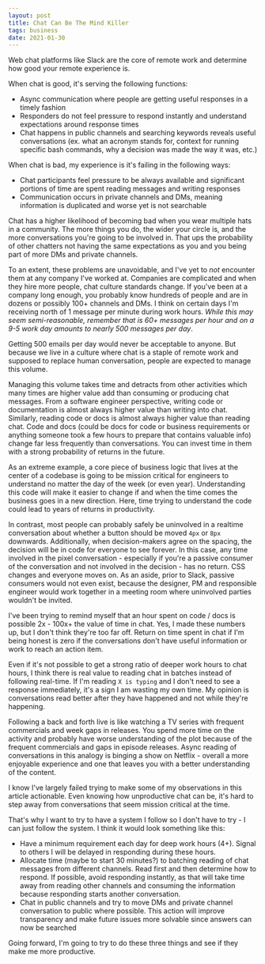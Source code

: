 ```yaml
---
layout: post
title: Chat Can Be The Mind Killer
tags: business
date: 2021-01-30
---
```


Web chat platforms like Slack are the core of remote work and determine how good your remote experience is.

When chat is good, it's serving the following functions:

- Async communication where people are getting useful responses in a timely fashion
- Responders do not feel pressure to respond instantly and understand expectations around response times
- Chat happens in public channels and searching keywords reveals useful conversations (ex. what an acronym stands for, context for running specific bash commands, why a decision was made the way it was, etc.)

When chat is bad, my experience is it's failing in the following ways:

- Chat participants feel pressure to be always available and significant portions of time are spent reading messages and writing responses
- Communication occurs in private channels and DMs, meaning information is duplicated and worse yet is not searchable

Chat has a higher likelihood of becoming bad when you wear multiple hats in a community. The more things you do, the wider your circle is, and the more conversations you're going to be involved in. That ups the probability of other chatters not having the same expectations as you and you being part of more DMs and private channels.

To an extent, these problems are unavoidable, and I've yet to *not* encounter them at any company I've worked at. Companies are complicated and when they hire more people, chat culture standards change. If you've been at a company long enough, you probably know hundreds of people and are in dozens or possibly 100+ channels and DMs. I think on certain days I'm receiving north of 1 message per minute during work hours. *While this may seem semi-reasonable, remember that is 60+ messages per hour and on a 9-5 work day amounts to  nearly 500 messages per day*.

Getting 500 emails per day would never be acceptable to anyone. But because we live in a culture where chat is a staple of remote work and supposed to replace human conversation, people are expected to manage this volume.

Managing this volume takes time and detracts from other activities which many times are higher value add than consuming or producing chat messages. From a software engineer perspective, writing code or documentation is almost always higher value than writing into chat. Similarly, reading code or docs is almost always higher value than reading chat. Code and docs (could be docs for code or business requirements or anything someone took a few hours to prepare that contains valuable info) change far less frequently than conversations. You can invest time in them with a strong probability of returns in the future.

As an extreme example, a core piece of business logic that lives at the center of a codebase is going to be mission critical for engineers to understand no matter the day of the week (or even year). Understanding this code will make it easier to change if and when the time comes the business goes in a new direction. Here, time trying to understand the code could lead to years of returns in productivity.

In contrast, most people can probably safely be uninvolved in a realtime conversation about whether a button should be moved `4px` or `8px` downwards. Additionally, when decision-makers agree on the spacing, the decision will be in code for everyone to see forever. In this case, any time involved in the pixel conversation - especially if you're a passive consumer of the conversation and not involved in the decision - has no return. CSS changes and everyone moves on. As an aside, prior to Slack, passive consumers would not even exist, because the designer, PM and responsible engineer would work together in a meeting room where uninvolved parties wouldn't be invited.
 
 I've been trying to remind myself that an hour spent on code / docs is possible 2x - 100x+ the value of time in chat. Yes, I made these numbers up, but I don't think they're too far off. Return on time spent in chat if I'm being honest is zero if the conversations don't have useful information or work to reach an action item. 
 
 Even if it's not possible to get a strong ratio of deeper work hours to chat hours, I think there is real value to reading chat in batches instead of following real-time. If I'm reading `X is typing` and I don't need to see a response immediately, it's a sign I am wasting my own time. My opinion is conversations read better after they have happened and not while they're happening.
 
 Following a back and forth live is like watching a TV series with frequent commercials and week gaps in releases. You spend more time on the activity and probably have worse understanding of the plot because of the frequent commercials and gaps in episode releases. Async reading of conversations in this analogy is binging a show on Netflix - overall a more enjoyable experience and one that leaves you with a better understanding of the content.
 
 I know I've largely failed trying to make some of my observations in this article actionable. Even knowing how unproductive chat can be, it's hard to step away from conversations that seem mission critical at the time.
 
 That's why I want to try to have a system I follow so I don't have to try - I can just follow the system. I think it would look something like this:
 
 - Have a minimum requirement each day for deep work hours (4+). Signal to others I will be delayed in responding during these hours.
 - Allocate time (maybe to start 30 minutes?) to batching reading of chat messages from different channels. Read first and then determine how to respond. If possible, avoid responding instantly, as that will take time away from reading other channels and consuming the information because responding starts another conversation.
 - Chat in public channels and try to move DMs and private channel conversation to public where possible. This action will improve transparency and make future issues more solvable since answers can now be searched
 
 Going forward, I'm going to try to do these three things and see if they make me more productive.
 